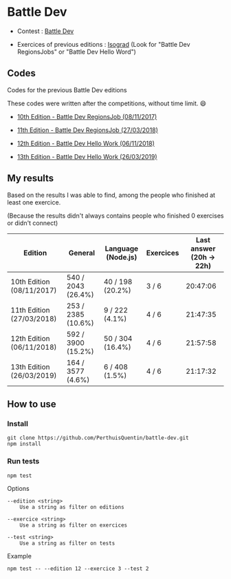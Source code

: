 # Battle Dev

- Contest : [Battle Dev](https://battledev.blogdumoderateur.com)

- Exercices of previous editions : [Isograd](https://www.isograd.com/FR/solutionconcours.php) (Look for "Battle Dev RegionsJobs" or "Battle Dev Hello Word")

## Codes

Codes for the previous Battle Dev editions

These codes were written after the competitions, without time limit. 😄

- [10th Edition - Battle Dev RegionsJob (08/11/2017)](edition-10/README.md)

- [11th Edition - Battle Dev RegionsJob (27/03/2018)](edition-11/README.md)

- [12th Edition - Battle Dev Hello Work (06/11/2018)](edition-12/README.md)

- [13th Edition - Battle Dev Hello Work (26/03/2019)](edition-13/README.md)

## My results

Based on the results I was able to find, among the people who finished at least one exercice.

(Because the results didn't always contains people who finished 0 exercises or didn't connect)

Edition                   | General            | Language (Node.js) | Exercices | Last answer (20h -> 22h)
------------------------- | ------------------ | ------------------ | --------- | ------------------------
10th Edition (08/11/2017) | 540 / 2043 (26.4%) | 40 / 198 (20.2%)   | 3 / 6     | 20:47:06
11th Edition (27/03/2018) | 253 / 2385 (10.6%) | 9 / 222 (4.1%)     | 4 / 6     | 21:47:35
12th Edition (06/11/2018) | 592 / 3900 (15.2%) | 50 / 304 (16.4%)   | 4 / 6     | 21:57:58
13th Edition (26/03/2019) | 164 / 3577 (4.6%)  | 6 / 408 (1.5%)     | 4 / 6     | 21:17:32

## How to use

### Install

```
git clone https://github.com/PerthuisQuentin/battle-dev.git
npm install
```

### Run tests

```
npm test
```

Options

```
--edition <string>
	Use a string as filter on editions

--exercice <string>
	Use a string as filter on exercices

--test <string>
	Use a string as filter on tests
```

Example

```
npm test -- --edition 12 --exercice 3 --test 2
```